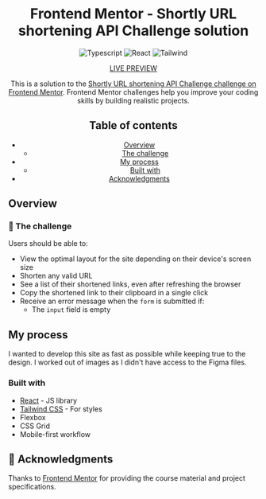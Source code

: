 <div align="center">

# Frontend Mentor - Shortly URL shortening API Challenge solution
![Typescript](https://img.shields.io/badge/TypeScript-007ACC?style=for-the-badge&logo=typescript&logoColor=white)
![React](https://img.shields.io/badge/React-20232A?style=for-the-badge&logo=react&logoColor=61DAFB)
![Tailwind](https://img.shields.io/badge/Tailwind_CSS-38B2AC?style=for-the-badge&logo=tailwind-css&logoColor=white)

[LIVE PREVIEW](https://anthonypoullain.github.io/shortly-url-shortener/)

This is a solution to the [Shortly URL shortening API Challenge challenge on Frontend Mentor](https://www.frontendmentor.io/challenges/url-shortening-api-landing-page-2ce3ob-G). Frontend Mentor challenges help you improve your coding skills by building realistic projects. 

## Table of contents

- [Overview](#overview)
  - [The challenge](#the-challenge)
- [My process](#my-process)
  - [Built with](#built-with)
- [Acknowledgments](#acknowledgments)

</div>


## Overview

### 🎯 The challenge

Users should be able to:

- View the optimal layout for the site depending on their device's screen size
- Shorten any valid URL
- See a list of their shortened links, even after refreshing the browser
- Copy the shortened link to their clipboard in a single click
- Receive an error message when the `form` is submitted if:
  - The `input` field is empty

## My process

I wanted to develop this site as fast as possible while keeping true to the design. I worked out of images as I didn't have access to the Figma files.

### Built with

- [React](https://reactjs.org/) - JS library
- [Tailwind CSS](https://tailwindcss.com/) - For styles
- Flexbox
- CSS Grid
- Mobile-first workflow

## 📃 Acknowledgments

Thanks to [Frontend Mentor](https://frontendmentor.io/) for providing the course material and project specifications.
